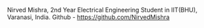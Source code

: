 Nirved Mishra, 2nd Year Electrical Engineering Student in IIT(BHU), Varanasi, India.
Github - https://github.com/NirvedMishra
